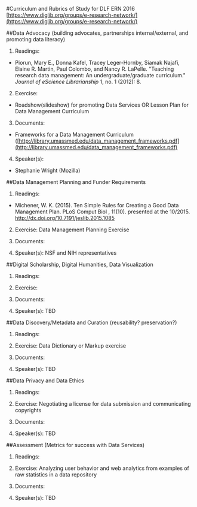 #Curriculum and Rubrics of Study for DLF ERN 2016
[https://www.diglib.org/groups/e-research-network/](https://www.diglib.org/groups/e-research-network/)

##Data Advocacy (building advocates, partnerships internal/external, and promoting data literacy)

1. Readings: 
  * Piorun, Mary E., Donna Kafel, Tracey Leger-Hornby, Siamak Najafi, Elaine R. Martin, Paul Colombo, and Nancy R. LaPelle. "Teaching research data management: An undergraduate/graduate curriculum." *Journal of eScience Librarianship* 1, no. 1 (2012): 8.

2. Exercise:
  * Roadshow(slideshow) for promoting Data Services OR Lesson Plan for Data Management Curriculum 

3. Documents:
  * Frameworks for a Data Management Curriculum ([http://library.umassmed.edu/data_management_frameworks.pdf](http://library.umassmed.edu/data_management_frameworks.pdf) 

4. Speaker(s): 
  * Stephanie Wright (Mozilla)

##Data Management Planning and Funder Requirements

1. Readings:
  * Michener, W. K. (2015). Ten Simple Rules for Creating a Good Data Management Plan. PLoS Comput Biol , 11(10). presented at the 10/2015. http://dx.doi.org/10.7191/jeslib.2015.1085

2. Exercise: Data Management Planning Exercise

3. Documents: 

4. Speaker(s): NSF and NIH representatives

##Digital Scholarship, Digital Humanities, Data Visualization

1. Readings:

2. Exercise:

3. Documents: 

4. Speaker(s): TBD

##Data Discovery/Metadata and Curation (reusability? preservation?)

1. Readings:

2. Exercise: Data Dictionary or Markup exercise

3. Documents: 

4. Speaker(s): TBD

##Data Privacy and Data Ethics

1. Readings:   

2. Exercise: Negotiating a license for data submission and communicating copyrights

3. Documents: 

4. Speaker(s): TBD

##Assessment (Metrics for success with Data Services)

1. Readings:

2. Exercise: Analyzing user behavior and web analytics from examples of raw statistics in a data repository

3. Documents: 

4. Speaker(s): TBD

